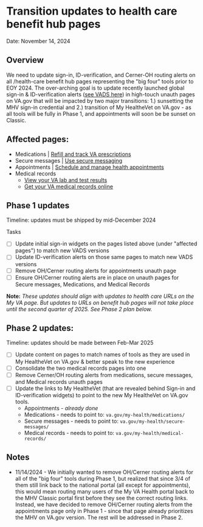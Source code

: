 # Transition updates to health care benefit hub pages 
Date: November 14, 2024

## Overview
We need to update sign-in, ID-verification, and Cerner-OH routing alerts on all /health-care benefit hub pages representing the "big four" tools prior to EOY 2024. The over-arching goal is to update recently launched global sign-in & ID-verification alerts ([see VADS here](https://design.va.gov/components/alert/alert-sign-in/)) in high-touch unauth pages on VA.gov that will be impacted by two major transitions: 1.) sunsetting the MHV sign-in credential and 2.) transition of My HealtheVet on VA.gov - as all tools will be fully in Phase 1, and appointments will soon be be sunset on Classic.

## Affected pages: 
* Medications | [Refill and track VA prescriptions](https://staging.va.gov/health-care/refill-track-prescriptions/)
* Secure messages | [Use secure messaging](https://www.va.gov/health-care/secure-messaging/)
* Appointments | [Schedule and manage health appointments](https://www.va.gov/health-care/schedule-view-va-appointments/)
* Medical records
  * [View your VA lab and test results](https://www.va.gov/health-care/view-test-and-lab-results/)
  * [Get your VA medical records online](https://www.va.gov/health-care/get-medical-records/)

## Phase 1 updates
Timeline: updates must be shipped by mid-December 2024

Tasks
- [ ] Update initial sign-in widgets on the pages listed above (under "affected pages") to match new VADS versions
- [ ] Update ID-verification alerts on those same pages to match new VADS versions
- [ ] Remove OH/Cerner routing alerts for appointments unauth page
- [ ] Ensure OH/Cerner routing alerts are in place on unauth pages for Secure messages, Medications, and Medical Records 

**Note:** _These updates should align with updates to health care URLs on the My VA page. But updates to URLs on benefit hub pages will not take place until the second quarter of 2025. See Phase 2 plan below._

## Phase 2 updates: 
Timeline: updates should be made between Feb-Mar 2025

- [ ] Update content on pages to match names of tools as they are used in My HealtheVet on VA.gov & better speak to the new experience 
- [ ] Consolidate the two medical records pages into one
- [ ] Remove Cerner/OH routing alerts from medications, secure messages, and Medical records unauth pages
- [ ] Update the links to My HealtheVet (that are revealed behind Sign-in and ID-verification widgets) to point to the new My HealtheVet on VA.gov tools.
  * Appointments - _already done_
  * Medications - needs to point to: `va.gov/my-health/medications/`
  * Secure messages - needs to point to: `va.gov/my-health/secure-messages/`
  * Medical records - needs to point to: `va.gov/my-health/medical-records/`
 

## Notes
* 11/14/2024 - We initially wanted to remove OH/Cerner routing alerts for all of the "big four" tools during Phase 1, but realized that since 3/4 of them still link back to the national portal (all except for appointments), this would mean routing many users of the My VA Health portal back to the MHV Classic portal first before they see the correct routing links. Instead, we have decided to remove OH/Cerner routing alerts from the appointments page only in Phase 1 - since that page already prioritizes the MHV on VA.gov version. The rest will be addressed in Phase 2. 
